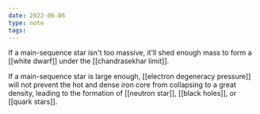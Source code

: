 ```yaml
---
date: 2022-06-06
type: note  
tags: 
---
```


If a main-sequence star isn't too massive, it'll shed enough mass to form a [[white dwarf]] under the [[chandrasekhar limit]].

If a main-sequence star is large enough, [[electron degeneracy pressure]] will not prevent the hot and dense iron core from collapsing to a great density, leading to the formation of [[neutron star]], [[black holes]], or [[quark stars]].
